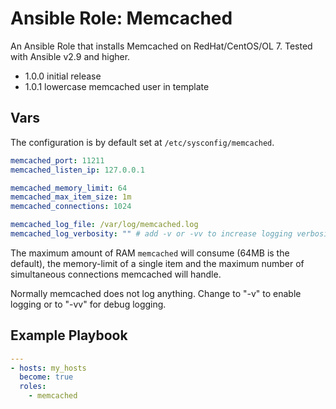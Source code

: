 # Ansible Role: Memcached

An Ansible Role that installs Memcached on RedHat/CentOS/OL 7. Tested with Ansible v2.9 and higher.

 * 1.0.0 initial release
 * 1.0.1 lowercase memcached user in template

## Vars

The configuration is by default set at `/etc/sysconfig/memcached`.

```yaml
memcached_port: 11211
memcached_listen_ip: 127.0.0.1

memcached_memory_limit: 64
memcached_max_item_size: 1m
memcached_connections: 1024

memcached_log_file: /var/log/memcached.log
memcached_log_verbosity: "" # add -v or -vv to increase logging verbosity
```

The maximum amount of RAM `memcached` will consume (64MB is the default), the memory-limit of a single item and the maximum number of simultaneous connections memcached will handle.

Normally memcached does not log anything. Change to "-v" to enable logging or to "-vv" for debug logging.

## Example Playbook

```yaml
---
- hosts: my_hosts
  become: true
  roles:
    - memcached
```
